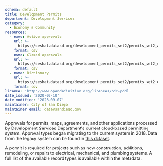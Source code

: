 ```yaml
---
schema: default
title: Development Permits
department: Development Services
category:
  - Economy & Community
resources:
  - name: Active approvals
    url: >-
      https://seshat.datasd.org/development_permits_set2/permits_set2_active_datasd.csv
    format: csv
  - name: Closed approvals
    url: >-
      https://seshat.datasd.org/development_permits_set2/permits_set2_closed_datasd.csv
    format: csv
  - name: Dictionary
    url: >-
      https://seshat.datasd.org/development_permits_set2/permits_set2_datasd_dict.csv
    format: csv
license: 'http://www.opendefinition.org/licenses/odc-pddl'
date_issued: '2020-03-10'
date_modified: '2023-09-07'
maintainer: City of San Diego
maintainer_email: data@sandiego.gov
---
```

Approvals for permits, maps, agreements, and other applications processed by Development Services Department's current cloud-based permitting system. Approval types began migrating to the current system in 2018. Data from the legacy system can be found in [this dataset](/datasets/development-permits-set1/).

<!--more-->

A permit is required for projects such as new construction, additions, remodeling, or repairs to electrical, mechanical, and plumbing systems. A full list of the available record types is available within the metadata.
